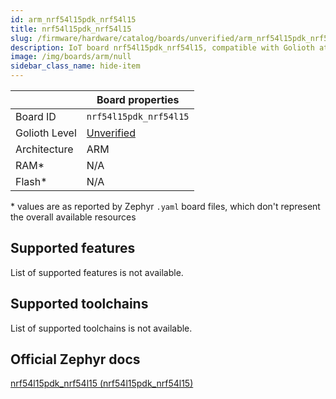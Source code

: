 ```yaml
---
id: arm_nrf54l15pdk_nrf54l15
title: nrf54l15pdk_nrf54l15
slug: /firmware/hardware/catalog/boards/unverified/arm_nrf54l15pdk_nrf54l15
description: IoT board nrf54l15pdk_nrf54l15, compatible with Golioth at unverified level.
image: /img/boards/arm/null
sidebar_class_name: hide-item
---
```


[//]: # (This is an auto-generated file, do not edit! Changes to it will be lost upon re-generation)



|                | Board properties     |
| -------------  | -------------------- |
| Board ID       | `nrf54l15pdk_nrf54l15` |
| Golioth Level  | [Unverified](/firmware/hardware#unverified-boards) |
| Architecture   | ARM |
| RAM*           | N/A |
| Flash*         | N/A |

\* values are as reported by Zephyr `.yaml` board files, which don't represent the overall available resources



## Supported features

List of supported features is not available.

## Supported toolchains

List of supported toolchains is not available.

## Official Zephyr docs

[nrf54l15pdk_nrf54l15 (nrf54l15pdk_nrf54l15)](https://docs.zephyrproject.org/3.6.0/boards/arm/nrf54l15pdk_nrf54l15/doc/index.html)

